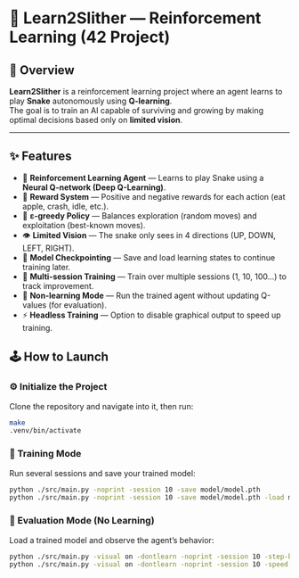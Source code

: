 # 🐍 Learn2Slither — Reinforcement Learning (42 Project)

## 🧠 Overview
**Learn2Slither** is a reinforcement learning project where an agent learns to play **Snake** autonomously using **Q-learning**.  
The goal is to train an AI capable of surviving and growing by making optimal decisions based only on **limited vision**.

---

## ✨ Features

- 🧠 **Reinforcement Learning Agent** — Learns to play Snake using a **Neural Q-network (Deep Q-Learning)**.  
- 🎯 **Reward System** — Positive and negative rewards for each action (eat apple, crash, idle, etc.).  
- 🧩 **ε-greedy Policy** — Balances exploration (random moves) and exploitation (best-known moves).  
- 👁️ **Limited Vision** — The snake only sees in 4 directions (UP, DOWN, LEFT, RIGHT).  
- 💾 **Model Checkpointing** — Save and load learning states to continue training later.  
- 🔄 **Multi-session Training** — Train over multiple sessions (1, 10, 100...) to track improvement.  
- 🚫 **Non-learning Mode** — Run the trained agent without updating Q-values (for evaluation).  
- ⚡ **Headless Training** — Option to disable graphical output to speed up training.  

## 🕹️ How to Launch

### ⚙️ Initialize the Project

Clone the repository and navigate into it, then run:
```bash
make
.venv/bin/activate
```

### 🧮 Training Mode
Run several sessions and save your trained model:
```bash
python ./src/main.py -noprint -session 10 -save model/model.pth
python ./src/main.py -noprint -session 10 -save model/model.pth -load model/model.pth
```

### 🧠 Evaluation Mode (No Learning)

Load a trained model and observe the agent’s behavior:
```bash
python ./src/main.py -visual on -dontlearn -noprint -session 10 -step-by-step -load model/model.pth
python ./src/main.py -visual on -dontlearn -noprint -session 10 -speed 3 -load model/model.pth
```
